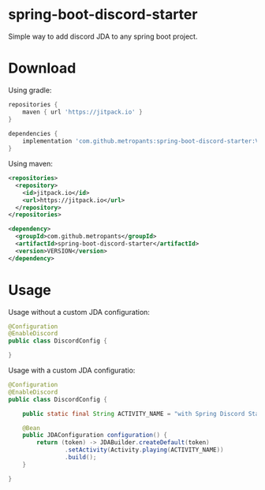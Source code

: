 # spring-boot-discord-starter
Simple way to add discord JDA to any spring boot project.

# Download

Using gradle:
```gradle
repositories {
    maven { url 'https://jitpack.io' }
}
  
dependencies {
    implementation 'com.github.metropants:spring-boot-discord-starter:VERSION'
}
```

Using maven:
```xml
<repositories>
  <repository>
    <id>jitpack.io</id>
    <url>https://jitpack.io</url>
  </repository>
</repositories>

<dependency>
  <groupId>com.github.metropants</groupId>
  <artifactId>spring-boot-discord-starter</artifactId>
  <version>VERSION</version>
</dependency>
```

# Usage
Usage without a custom JDA configuration:
```java
@Configuration
@EnableDiscord
public class DiscordConfig {

}
```

Usage with a custom JDA configuratio:
```java
@Configuration
@EnableDiscord
public class DiscordConfig {

    public static final String ACTIVITY_NAME = "with Spring Discord Starter!";

    @Bean
    public JDAConfiguration configuration() {
        return (token) -> JDABuilder.createDefault(token)
                .setActivity(Activity.playing(ACTIVITY_NAME))
                .build();
    }

}
```
